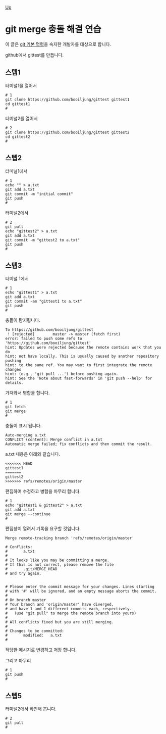 [Up](index.md)

# git merge 충돌 해결 연습

이 글은 [git 기본 명령](git_cheatsheet.md)을 숙지한 개발자를 대상으로 합니다.

github에서 gittest를 만듭니다.

## 스텝1

터미널1을 열어서

```
# 1
git clone https://github.com/booiljung/gittest gittest1
cd gittest1
#
```

터미널2를 열어서

```
# 2
git clone https://github.com/booiljung/gittest gittest2
cd gittest2
#
```

## 스텝2

터미널1에서

```
# 1
echo "" > a.txt
git add a.txt
git commit -m "initial commit"
git push
#
```

터미널2에서 

```
# 2
git pull
echo "gittest2" > a.txt
git add a.txt
git commit -m "gittest2 to a.txt"
git push
#
```

## 스텝3

터미널 1에서

```
# 1
echo "gittest1" > a.txt
git add a.txt
git commit -am "gittest1 to a.txt"
git push
# 
```

충돌이 탐지됩니다.

```
To https://github.com/booiljung/gittest
 ! [rejected]        master -> master (fetch first)
error: failed to push some refs to 'https://github.com/booiljung/gittest'
hint: Updates were rejected because the remote contains work that you do
hint: not have locally. This is usually caused by another repository pushing
hint: to the same ref. You may want to first integrate the remote changes
hint: (e.g., 'git pull ...') before pushing again.
hint: See the 'Note about fast-forwards' in 'git push --help' for details.
```

가져와서 병합을 합니다.

```
# 1
git fetch
git merge
#
```
충돌이 표시 됩니다.

```
Auto-merging a.txt
CONFLICT (content): Merge conflict in a.txt
Automatic merge failed; fix conflicts and then commit the result.
```

a.txt 내용은 아래와 같습니다.

```
<<<<<<< HEAD
gittest1
=======
gittest2
>>>>>>> refs/remotes/origin/master
```

편집하여 수정하고 병합을 마무리 합니다.

```
# 1
echo "gittest1 & gittest2" > a.txt
git add a.txt
git merge --continue
#
```

편집창이 열려서 기록을 요구할 것입니다.

```
Merge remote-tracking branch 'refs/remotes/origin/master'

# Conflicts:
#       a.txt
#
# It looks like you may be committing a merge.
# If this is not correct, please remove the file
#       .git/MERGE_HEAD
# and try again.


# Please enter the commit message for your changes. Lines starting
# with '#' will be ignored, and an empty message aborts the commit.
#
# On branch master
# Your branch and 'origin/master' have diverged,
# and have 1 and 1 different commits each, respectively.
#   (use "git pull" to merge the remote branch into yours)
#
# All conflicts fixed but you are still merging.
#
# Changes to be committed:
#       modified:   a.txt
#
```

적당한 메시지로 변경하고 저장 합니다.

그리고 마무리

```
# 1
git push
#
```

## 스텝5

터미널2에서 확인해 봅니다.

```
# 2
git pull
#
```



